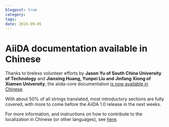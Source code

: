 ```yaml
---
blogpost: true
category:
tags:
date: 2019-09-05
---
```


# AiiDA documentation available in Chinese

Thanks to tireless volunteer efforts by **Jason Yu of South China University of Technology** and **Jianxing Huang, Yunpei Liu and Jinfang Xiong of Xiamen University**, the aiida-core documentation [is now available in Chinese](https://aiida.readthedocs.io/projects/aiida-core/zh_CN/latest/).

With about 50% of all strings translated, most introductory sections are fully covered, with more to come before the AiiDA 1.0 release in the next weeks.

For more information, and instructions on how to contribute to the localization in Chinese (or other languages), see [here](https://github.com/unkcpz/aiida-l10n-zh_CN).
